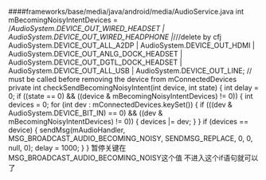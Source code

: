 
####frameworks/base/media/java/android/media/AudioService.java
	 int mBecomingNoisyIntentDevices =
	            /*AudioSystem.DEVICE_OUT_WIRED_HEADSET | AudioSystem.DEVICE_OUT_WIRED_HEADPHONE |*///delete by cfj
	            AudioSystem.DEVICE_OUT_ALL_A2DP | AudioSystem.DEVICE_OUT_HDMI |
	            AudioSystem.DEVICE_OUT_ANLG_DOCK_HEADSET | AudioSystem.DEVICE_OUT_DGTL_DOCK_HEADSET |
	            AudioSystem.DEVICE_OUT_ALL_USB | AudioSystem.DEVICE_OUT_LINE;
	    // must be called before removing the device from mConnectedDevices
	    private int checkSendBecomingNoisyIntent(int device, int state) {
	        int delay = 0;
	        if ((state == 0) && ((device & mBecomingNoisyIntentDevices) != 0)) {
	            int devices = 0;
	            for (int dev : mConnectedDevices.keySet()) {
	                if (((dev & AudioSystem.DEVICE_BIT_IN) == 0) &&
	                        ((dev & mBecomingNoisyIntentDevices) != 0)) {
	                   devices |= dev;
	                }
	            }
	            if (devices == device) {
	                sendMsg(mAudioHandler,
	                        MSG_BROADCAST_AUDIO_BECOMING_NOISY,
	                        SENDMSG_REPLACE,
	                        0,
	                        0,
	                        null,
	                        0);
	                delay = 1000;
	            }
	        }
暂停关键在MSG_BROADCAST_AUDIO_BECOMING_NOISY这个值 不进入这个if语句就可以了
